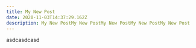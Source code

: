 ```yaml
---
title: My New Post
date: 2020-11-03T14:37:29.162Z
description: My New PostMy New PostMy New PostMy New PostMy New Post
---
```

asdcasdcasd
